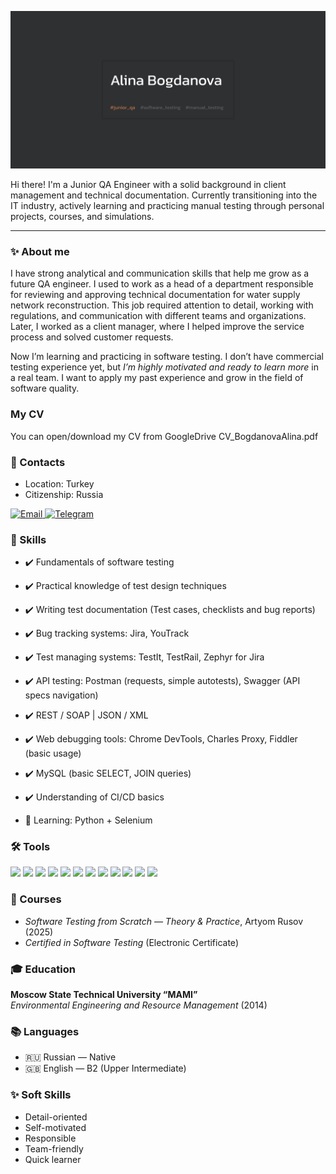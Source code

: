 ![Header](https://github.com/AlinaBogdanovaa/alinabogdanova/blob/main/assets/headerpic.svg)

Hi there! I'm a Junior QA Engineer with a solid background in client management and technical documentation. Currently transitioning into the IT industry, actively learning and practicing manual testing through personal projects, courses, and simulations.

---

### ✨ About me
I have strong analytical and communication skills that help me grow as a future QA engineer. I used to work as a head of a department responsible for reviewing and approving technical documentation for water supply network reconstruction. This job required attention to detail, working with regulations, and communication with different teams and organizations. Later, I worked as a client manager, where I helped improve the service process and solved customer requests.

Now I’m learning and practicing in software testing.  I don’t have commercial testing experience yet, but *I’m highly motivated and ready to learn more* in a real team. I want to apply my past experience and grow in the field of software quality.

### My CV 
You can open/download my CV from GoogleDrive CV_BogdanovaAlina.pdf 

### 📍 Contacts
- Location: Turkey  
- Citizenship: Russia
<p>
  <a href="mailto:bogdanovaa.qa@gmail.com">
    <img src="https://img.shields.io/badge/Gmail-bogdanovaa.qa@gmail.com-D14836?style=for-the-badge&logo=gmail&logoColor=white" alt="Email">
  </a>
  <a href="https://t.me/alinabogdano">
    <img src="https://img.shields.io/badge/Telegram-Message-blue?style=for-the-badge&logo=telegram&logoColor=white" alt="Telegram">
  </a>
</p>

### 🧠 Skills
- ✔️ Fundamentals of software testing
- ✔️ Practical knowledge of test design techniques
- ✔️ Writing test documentation (Test cases, checklists and bug reports)
- ✔️ Bug tracking systems: Jira, YouTrack
- ✔️ Test managing systems: TestIt, TestRail, Zephyr for Jira
- ✔️ API testing: Postman (requests, simple autotests), Swagger (API specs navigation)
- ✔️ REST / SOAP | JSON / XML
- ✔️ Web debugging tools: Chrome DevTools, Charles Proxy, Fiddler (basic usage)
- ✔️ MySQL (basic SELECT, JOIN queries)
- ✔️ Understanding of CI/CD basics

- 🧪 Learning: Python + Selenium


### 🛠 Tools

<p>
  <img src="https://img.shields.io/badge/Postman-FF6C37?style=for-the-badge&logo=postman&logoColor=white" />
  <img src="https://img.shields.io/badge/Swagger-85EA2D?style=for-the-badge&logo=swagger&logoColor=black" />
  <img src="https://img.shields.io/badge/Jira-0052CC?style=for-the-badge&logo=jira&logoColor=white" />
  <img src="https://img.shields.io/badge/YouTrack-000000?style=for-the-badge&logo=youtrack&logoColor=white" />
  <img src="https://img.shields.io/badge/Git-F05032?style=for-the-badge&logo=git&logoColor=white" />
  <img src="https://img.shields.io/badge/GitHub-181717?style=for-the-badge&logo=github&logoColor=white" />
  <img src="https://img.shields.io/badge/MySQL-4479A1?style=for-the-badge&logo=mysql&logoColor=white" />
  <img src="https://img.shields.io/badge/DevTools-4285F4?style=for-the-badge&logo=googlechrome&logoColor=white" />
  <img src="https://img.shields.io/badge/Fiddler-005F9E?style=for-the-badge&logo=fiddler&logoColor=white" />
  <img src="https://img.shields.io/badge/Charles_Proxy-333333?style=for-the-badge&logo=ghostery&logoColor=white" />
  <img src="https://img.shields.io/badge/Python-3776AB?style=for-the-badge&logo=python&logoColor=white" />
  <img src="https://img.shields.io/badge/Selenium-43B02A?style=for-the-badge&logo=selenium&logoColor=white" />
</p>


### 🎯 Courses

- *Software Testing from Scratch — Theory & Practice*, Artyom Rusov (2025)  
- *Certified in Software Testing* (Electronic Certificate)


### 🎓 Education

**Moscow State Technical University “MAMI”**  
*Environmental Engineering and Resource Management* (2014)


### 📚 Languages

- 🇷🇺 Russian — Native  
- 🇬🇧 English — B2 (Upper Intermediate)


### ✨ Soft Skills

- Detail-oriented  
- Self-motivated  
- Responsible  
- Team-friendly  
- Quick learner